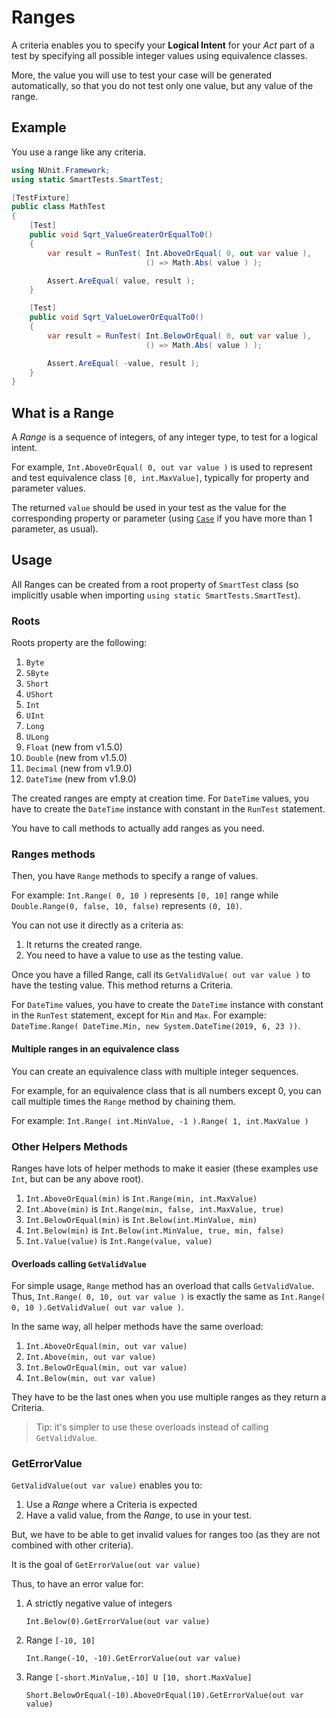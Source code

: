 # Ranges

A criteria enables you to specify your **Logical Intent** for your *Act* part of a test by specifying all possible integer values using equivalence classes.

More, the value you will use to test your case will be generated automatically, so that you do not test only one value, but any value of the range.

## Example

You use a range like any criteria.

```C#
using NUnit.Framework;
using static SmartTests.SmartTest;

[TestFixture]
public class MathTest
{
    [Test]
    public void Sqrt_ValueGreaterOrEqualTo0()
    {
        var result = RunTest( Int.AboveOrEqual( 0, out var value ),
                              () => Math.Abs( value ) );

        Assert.AreEqual( value, result );
    }

    [Test]
    public void Sqrt_ValueLowerOrEqualTo0()
    {
        var result = RunTest( Int.BelowOrEqual( 0, out var value ),
                              () => Math.Abs( value ) );

        Assert.AreEqual( -value, result );
    }
}
```

## What is a Range

A *Range* is a sequence of integers, of any integer type, to test for a logical intent.

For example, `Int.AboveOrEqual( 0, out var value )` is used to represent and test equivalence class `[0, int.MaxValue]`, typically for property and parameter values.

The returned `value` should be used in your test as the value for the corresponding property or parameter (using [`Case`](../Cases/readme.md) if you have more than 1 parameter, as usual).

## Usage

All Ranges can be created from a root property of `SmartTest` class (so implicitly usable when importing `using static SmartTests.SmartTest`).

### Roots

Roots property are the following:

1. `Byte`
2. `SByte`
3. `Short`
4. `UShort`
5. `Int`
6. `UInt`
7. `Long`
8. `ULong`
9. `Float`  (new from v1.5.0)
10. `Double` (new from v1.5.0)
11. `Decimal` (new from v1.9.0)
12. `DateTime` (new from v1.9.0)

The created ranges are empty at creation time.
For `DateTime` values, you have to create the `DateTime` instance with constant in the `RunTest` statement.

You have to call methods to actually add ranges as you need.

### Ranges methods

Then, you have `Range` methods to specify a range of values.

For example: `Int.Range( 0, 10 )` represents `[0, 10]` range while `Double.Range(0, false, 10, false)` represents `(0, 10)`.

You can not use it directly as a criteria as:

1. It returns the created range.
2. You need to have a value to use as the testing value.

Once you have a filled Range, call its `GetValidValue( out var value )` to have the testing value. This method returns a Criteria.

For `DateTime` values, you have to create the `DateTime` instance with constant in the `RunTest` statement, except for `Min` and `Max`.
For example: `DateTime.Range( DateTime.Min, new System.DateTime(2019, 6, 23 ))`.

#### Multiple ranges in an equivalence class

You can create an equivalence class with multiple integer sequences.

For example, for an equivalence class that is all numbers except 0, you can call multiple times the `Range` method by chaining them.

For example: `Int.Range( int.MinValue, -1 ).Range( 1, int.MaxValue )`

### Other Helpers Methods

Ranges have lots of helper methods to make it easier (these examples use `Int`, but can be any above root).

1. `Int.AboveOrEqual(min)` is `Int.Range(min, int.MaxValue)`
2. `Int.Above(min)` is `Int.Range(min, false, int.MaxValue, true)`
3. `Int.BelowOrEqual(min)` is `Int.Below(int.MinValue, min)`
4. `Int.Below(min)` is `Int.Below(int.MinValue, true, min, false)`
5. `Int.Value(value)` is `Int.Range(value, value)`

#### Overloads calling `GetValidValue`

For simple usage, `Range` method has an overload that calls `GetValidValue`.
Thus, `Int.Range( 0, 10, out var value )` is exactly the same as `Int.Range( 0, 10 ).GetValidValue( out var value )`.

In the same way, all helper methods have the same overload:

1. `Int.AboveOrEqual(min, out var value)`
2. `Int.Above(min, out var value)`
3. `Int.BelowOrEqual(min, out var value)`
4. `Int.Below(min, out var value)`

They have to be the last ones when you use multiple ranges as they return a Criteria.

> Tip: it's simpler to use these overloads instead of calling `GetValidValue`.

### GetErrorValue

`GetValidValue(out var value)` enables you to:

1. Use a *Range* where a Criteria is expected
2. Have a valid value, from the *Range*, to use in your test.

But, we have to be able to get invalid values for ranges too (as they are not combined with other criteria).

It is the goal of `GetErrorValue(out var value)`

Thus, to have an error value for:

1. A strictly negative value of integers

   `Int.Below(0).GetErrorValue(out var value)`

2. Range `[-10, 10]`

    `Int.Range(-10, -10).GetErrorValue(out var value)`

3. Range `[-short.MinValue,-10] U [10, short.MaxValue]`

    `Short.BelowOrEqual(-10).AboveOrEqual(10).GetErrorValue(out var value)`
